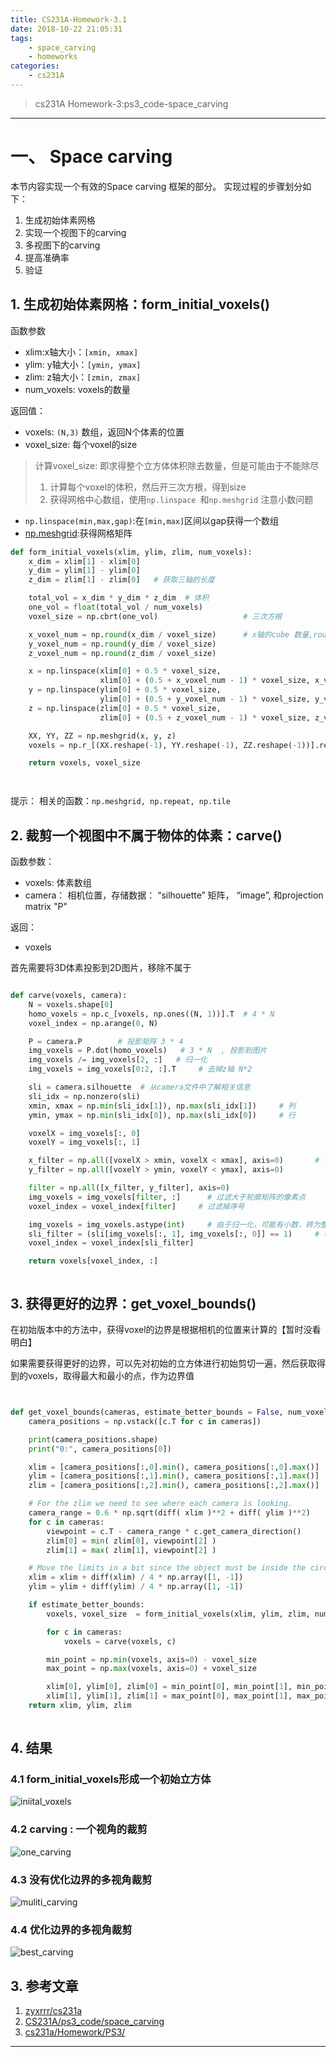 ```yaml
---
title: CS231A-Homework-3.1
date: 2018-10-22 21:05:31
tags:
	- space_carving
	- homeworks
categories:
	- cs231A
---
```


> cs231A Homework-3:ps3_code-space_carving

---

# 一、 Space carving

本节内容实现一个有效的Space carving 框架的部分。
实现过程的步骤划分如下：

1. 生成初始体素网格
2. 实现一个视图下的carving
3. 多视图下的carving
4. 提高准确率
5. 验证


## 1. 生成初始体素网格：form_initial_voxels()

函数参数
- xlim:x轴大小：`[xmin, xmax]`
- ylim: y轴大小：`[ymin, ymax]`
- zlim: z轴大小：`[zmin, zmax]`
- num_voxels: voxels的数量

返回值：
- voxels: `(N,3)` 数组，返回N个体素的位置
- voxel_size: 每个voxel的size


> 计算voxel_size: 即求得整个立方体体积除去数量，但是可能由于不能除尽
> 1. 计算每个voxel的体积，然后开三次方根，得到size
> 2. 获得网格中心数组，使用`np.linspace `和`np.meshgrid`
> 注意小数问题

- `np.linspace(min,max,gap)`:在`[min,max]`区间以gap获得一个数组
- [np.meshgrid](https://blog.csdn.net/lllxxq141592654/article/details/81532855?utm_source=blogxgwz0):获得网格矩阵


```python
def form_initial_voxels(xlim, ylim, zlim, num_voxels):
    x_dim = xlim[1] - xlim[0]
    y_dim = ylim[1] - ylim[0]
    z_dim = zlim[1] - zlim[0]   # 获取三轴的长度

    total_vol = x_dim * y_dim * z_dim  # 体积
    one_vol = float(total_vol / num_voxels)
    voxel_size = np.cbrt(one_vol)                   # 三次方根

    x_voxel_num = np.round(x_dim / voxel_size)      # x轴的cube 数量,round 取整
    y_voxel_num = np.round(y_dim / voxel_size)
    z_voxel_num = np.round(z_dim / voxel_size)

    x = np.linspace(xlim[0] + 0.5 * voxel_size,
                    xlim[0] + (0.5 + x_voxel_num - 1) * voxel_size, x_voxel_num )     # 只取前 num_voxels个
    y = np.linspace(ylim[0] + 0.5 * voxel_size,
                    ylim[0] + (0.5 + y_voxel_num - 1) * voxel_size, y_voxel_num)     # 只取前 num_voxels个
    z = np.linspace(zlim[0] + 0.5 * voxel_size,
                    zlim[0] + (0.5 + z_voxel_num - 1) * voxel_size, z_voxel_num)     # 只取前 num_voxels个

    XX, YY, ZZ = np.meshgrid(x, y, z)
    voxels = np.r_[(XX.reshape(-1), YY.reshape(-1), ZZ.reshape(-1))].reshape(3, -1).T   # N *3

    return voxels, voxel_size




```

提示： 相关的函数：`np.meshgrid, np.repeat, np.tile`


## 2. 裁剪一个视图中不属于物体的体素：carve()

函数参数：
- voxels: 体素数组
- camera： 相机位置，存储数据： “silhouette” 矩阵， “image”, 和projection matrix "P"

返回：
- voxels


首先需要将3D体素投影到2D图片，移除不属于


```python

def carve(voxels, camera):
    N = voxels.shape[0]
    homo_voxels = np.c_[voxels, np.ones((N, 1))].T  # 4 * N
    voxel_index = np.arange(0, N)

    P = camera.P        # 投影矩阵 3 * 4
    img_voxels = P.dot(homo_voxels)   # 3 * N  , 投影到图片
    img_voxels /= img_voxels[2, :]   # 归一化
    img_voxels = img_voxels[0:2, :].T     # 去掉z轴 N*2

    sli = camera.silhouette  # 从camera文件中了解相关信息
    sli_idx = np.nonzero(sli)
    xmin, xmax = np.min(sli_idx[1]), np.max(sli_idx[1])     # 列
    ymin, ymax = np.min(sli_idx[0]), np.max(sli_idx[0])     # 行

    voxelX = img_voxels[:, 0]
    voxelY = img_voxels[:, 1]

    x_filter = np.all([voxelX > xmin, voxelX < xmax], axis=0)       # 一个轴上的逻辑与运算
    y_filter = np.all([voxelY > ymin, voxelY < ymax], axis=0)

    filter = np.all([x_filter, y_filter], axis=0)
    img_voxels = img_voxels[filter, :]      # 过滤大于轮廓矩阵的像素点
    voxel_index = voxel_index[filter]     # 过滤掉序号

    img_voxels = img_voxels.astype(int)     # 由于归一化，可能有小数，转为整数
    sli_filter = (sli[img_voxels[:, 1], img_voxels[:, 0]] == 1)     # (x,y)是否在轮廓矩阵中
    voxel_index = voxel_index[sli_filter]

    return voxels[voxel_index, :]



```


## 3. 获得更好的边界：get_voxel_bounds()

在初始版本中的方法中，获得voxel的边界是根据相机的位置来计算的【暂时没看明白】

如果需要获得更好的边界，可以先对初始的立方体进行初始剪切一遍，然后获取得到的voxels，取得最大和最小的点，作为边界值


```python


def get_voxel_bounds(cameras, estimate_better_bounds = False, num_voxels = 4000):
    camera_positions = np.vstack([c.T for c in cameras])

    print(camera_positions.shape)
    print("0:", camera_positions[0])

    xlim = [camera_positions[:,0].min(), camera_positions[:,0].max()]
    ylim = [camera_positions[:,1].min(), camera_positions[:,1].max()]
    zlim = [camera_positions[:,2].min(), camera_positions[:,2].max()]

    # For the zlim we need to see where each camera is looking. 
    camera_range = 0.6 * np.sqrt(diff( xlim )**2 + diff( ylim )**2)
    for c in cameras:
        viewpoint = c.T - camera_range * c.get_camera_direction()
        zlim[0] = min( zlim[0], viewpoint[2] )
        zlim[1] = max( zlim[1], viewpoint[2] )

    # Move the limits in a bit since the object must be inside the circle
    xlim = xlim + diff(xlim) / 4 * np.array([1, -1])
    ylim = ylim + diff(ylim) / 4 * np.array([1, -1])

    if estimate_better_bounds:
        voxels, voxel_size  = form_initial_voxels(xlim, ylim, zlim, num_voxels)

        for c in cameras:
            voxels = carve(voxels, c)

        min_point = np.min(voxels, axis=0) - voxel_size
        max_point = np.max(voxels, axis=0) + voxel_size

        xlim[0], ylim[0], zlim[0] = min_point[0], min_point[1], min_point[2]
        xlim[1], ylim[1], zlim[1] = max_point[0], max_point[1], max_point[2]
    return xlim, ylim, zlim
    

```



## 4. 结果

### 4.1 form_initial_voxels形成一个初始立方体

![iniital_voxels](/imgages/cs231a/ps3/space_c_a.png)

### 4.2 carving : 一个视角的裁剪

![one_carving](/imgages/cs231a/ps3/space_c_b.png)


### 4.3 没有优化边界的多视角裁剪

![muliti_carving](/imgages/cs231a/ps3/space_c_c.png)


### 4.4 优化边界的多视角裁剪

![best_carving](imgages/cs231a/ps3/space_c_d.png)




## 3. 参考文章

1. [zyxrrr/cs231a](https://github.com/zyxrrr/cs231a/blob/master/ps3/space_carving/main.py)
2. [CS231A/ps3_code/space_carving](https://github.com/mikucy/CS231A/blob/master/ps3_code/space_carving/main.py)
3. [cs231a/Homework/PS3/](https://github.com/chizhang529/cs231a/tree/master/Homework/PS3)


---


